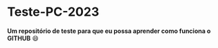 # Teste-PC-2023
**Um repositório de teste para que eu possa aprender como funciona o GITHUB**  :smile:
